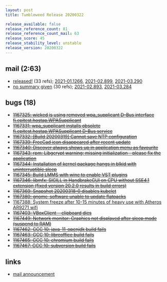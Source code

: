 ```yaml
---
layout: post
title: Tumbleweed Release 20200322

release_available: false
release_reference_count: 81
release_reference_count_mail: 63
release_score: 45
release_stability_level: unstable
release_version: 20200322
---
```


## mail (2:63)

- [released!](https://lists.opensuse.org/opensuse-factory/2020-03/msg00283.html) (33 refs); [2021-01.1266](https://github.com/boombatower/tumbleweed-review/issues/10), [2021-02.899](https://github.com/boombatower/tumbleweed-review/issues/10), [2021-03.290](https://github.com/boombatower/tumbleweed-review/issues/10)
- [no summary given](https://github.com/boombatower/tumbleweed-review/issues/10) (30 refs); [2021-02.893](https://github.com/boombatower/tumbleweed-review/issues/10), [2021-03.284](https://github.com/boombatower/tumbleweed-review/issues/10)

## bugs (18)

<!--more-->

- ~~[1167325: wicked is using removed wpa_supplicant D-Bus interface fi.epitest.hostap.WPASupplicant](https://bugzilla.opensuse.org/show_bug.cgi?id=1167325)~~
- ~~[1167331: wpa_supplicant installs obsolete fi.epitest.hostap.WPASupplicant D-Bus service](https://bugzilla.opensuse.org/show_bug.cgi?id=1167331)~~
- ~~[1167332: \[Build 20200319\] Cannot save NTP configuration](https://bugzilla.opensuse.org/show_bug.cgi?id=1167332)~~
- ~~[1167339: FreeCad icon disappeared after recent update](https://bugzilla.opensuse.org/show_bug.cgi?id=1167339)~~
- ~~[1167340: Discover always shows up in application menu as favourite](https://bugzilla.opensuse.org/show_bug.cgi?id=1167340)~~
- ~~[1167343: rpm: Libgcrypt warning: missing initialization - please fix the application](https://bugzilla.opensuse.org/show_bug.cgi?id=1167343)~~
- ~~[1167344: Installation of kernel package hangs in blkid with uninterruptible sleep](https://bugzilla.opensuse.org/show_bug.cgi?id=1167344)~~
- ~~[1167345: Build LMMS with wine to enable VST plugins](https://bugzilla.opensuse.org/show_bug.cgi?id=1167345)~~
- ~~[1167346: libmfx: SIGILL in HandbrakeGUI on CPU without SSE4.1 extension (fixed version 20.2.0 results in build errors)](https://bugzilla.opensuse.org/show_bug.cgi?id=1167346)~~
- ~~[1167369: Snapshot 20200318-0 disables kubelet](https://bugzilla.opensuse.org/show_bug.cgi?id=1167369)~~
- ~~[1167380: gnome-software unable to update flatpacks](https://bugzilla.opensuse.org/show_bug.cgi?id=1167380)~~
- [1167388: System freeze after 10-15 minutes of heavy use with Atheros AR9271 wifi](https://bugzilla.opensuse.org/show_bug.cgi?id=1167388)
- ~~[1167403: VBoxClient --clipboard dies](https://bugzilla.opensuse.org/show_bug.cgi?id=1167403)~~
- ~~[1167449: Network monitor: Graphics not displayed after sleep mode (suspend to RAM)](https://bugzilla.opensuse.org/show_bug.cgi?id=1167449)~~
- ~~[1167462: GCC 10: java-11-openjdk build fails](https://bugzilla.opensuse.org/show_bug.cgi?id=1167462)~~
- ~~[1167463: GCC 10: libreoffice build fails](https://bugzilla.opensuse.org/show_bug.cgi?id=1167463)~~
- ~~[1167465: GCC 10: chromium build fails](https://bugzilla.opensuse.org/show_bug.cgi?id=1167465)~~
- ~~[1167467: GCC 10: subversion build fails](https://bugzilla.opensuse.org/show_bug.cgi?id=1167467)~~



## links

- [mail announcement](https://github.com/boombatower/tumbleweed-review/issues/10)
